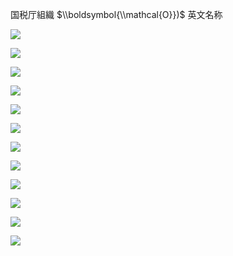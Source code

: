 国税厅組織 $\\boldsymbol{\\mathcal{O}})$ 英文名称

![](https://www.nta.go.jp/tmp/650c158c-a9e5-45b0-89f3-cd97f6a5d17b/images/3601eef0aa4e87cfb764a141534342d3602db1d049271f7b24675b44f6b0f331.jpg)

![](https://www.nta.go.jp/tmp/650c158c-a9e5-45b0-89f3-cd97f6a5d17b/images/bbda23ffb9d33c7e7e6a4e75e11951b77ca61726cab4047f731e911f629a975a.jpg)

![](https://www.nta.go.jp/tmp/650c158c-a9e5-45b0-89f3-cd97f6a5d17b/images/38ef695919f2dea98b2076c86192aef1b190e815ef3823990b41f3a2435b3a7e.jpg)

![](https://www.nta.go.jp/tmp/650c158c-a9e5-45b0-89f3-cd97f6a5d17b/images/f367c6bfa69ba437f54e1813ace12f0abbd766ac7ef47df94af7004e7b1a715c.jpg)

![](https://www.nta.go.jp/tmp/650c158c-a9e5-45b0-89f3-cd97f6a5d17b/images/7cfac160a63b72ff62030ad7ae5fc34dd10e6269de5011ec973a23de19dd2027.jpg)

![](https://www.nta.go.jp/tmp/650c158c-a9e5-45b0-89f3-cd97f6a5d17b/images/9448d482af089fd5be47da2ea4a793750bde3014fb9a2d7a4a1d98427c7669c8.jpg)

![](https://www.nta.go.jp/tmp/650c158c-a9e5-45b0-89f3-cd97f6a5d17b/images/66f1ed592447987341be4f70eca5e95da484fdf976e671df13f9c7df7d6fd077.jpg)

![](https://www.nta.go.jp/tmp/650c158c-a9e5-45b0-89f3-cd97f6a5d17b/images/d6760d5e28be06f5bf4389eaf2ed837a89c18a7c7d1295c65603d54498ba2d3d.jpg)

![](https://www.nta.go.jp/tmp/650c158c-a9e5-45b0-89f3-cd97f6a5d17b/images/bf616b8da0d819d22b889dac74169b5abf6ea0fc5c55347ede95cfad74ba4143.jpg)

![](https://www.nta.go.jp/tmp/650c158c-a9e5-45b0-89f3-cd97f6a5d17b/images/d7ec832b51534ae654c6e693071fe5d6e75ef0fe1cb8cd6af08b595af5858813.jpg)

![](https://www.nta.go.jp/tmp/650c158c-a9e5-45b0-89f3-cd97f6a5d17b/images/6f6186beea1c0e7b25866d904952a90e5e0113363a11407280f685a013257554.jpg)

![](https://www.nta.go.jp/tmp/650c158c-a9e5-45b0-89f3-cd97f6a5d17b/images/5e33c3680889d3dcceb4777590c98d9f6b0af489f6904c7b622c76f49bd5e910.jpg)